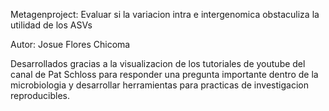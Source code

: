 Metagenproject: Evaluar si la variacion intra e intergenomica
obstaculiza la utilidad de los ASVs

Autor: Josue Flores Chicoma 

Desarrollados gracias a la visualizacion de los tutoriales de youtube del
canal de Pat Schloss para responder una pregunta importante dentro de la
microbiologia y desarrollar herramientas para practicas de investigacion
reproducibles.


